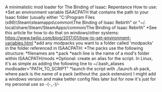 A minimalistic mod loader for The Binding of Isaac: Repentance
How to use:
*Set an environment variable ISAACPATH that contains the path to your Isaac folder (usually either "C:\Program Files (x86)\Steam\steamapps\common\The Binding of Isaac Rebirth" or "~/. local/share/Steam/SteamApps/common/The Binding of Isaac Rebirth"
*See this article for how to do that on windows/other systems: https://www.twilio.com/blog/2017/01/how-to-set-environment-variables.html
*add any modpacks you want to a folder called 'modpacks' in the folder referenced in ISAACPATH:
  *The packs use the following structure:
    *filenames are *.pack
    *each line is the name of a mod's folder within ISAACPATH/mods
*Optional: create an alias for the script. In Linux, it's as simple as adding the following line to ~/.bash_aliases
modloader="PATH_TO_SCRIPT"
*launch the script with ./launch.sh pack, where pack is the name of a pack (without the .pack extension)
I might add a windows version and make better config files later but for now it's just for my personal use so -\(-_-)/-

